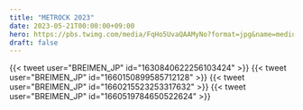 ```yaml
---
title: "METROCK 2023"
date: 2023-05-21T00:00:00+09:00
hero: https://pbs.twimg.com/media/FqHo5UvaQAAMyNo?format=jpg&name=medium
draft: false
---
```


{{< tweet user="BREIMEN_JP" id="1630840622256103424" >}}
{{< tweet user="BREIMEN_JP" id="1660150899585712128" >}}
{{< tweet user="BREIMEN_JP" id="1660215523253317632" >}}
{{< tweet user="BREIMEN_JP" id="1660519784650522624" >}}
